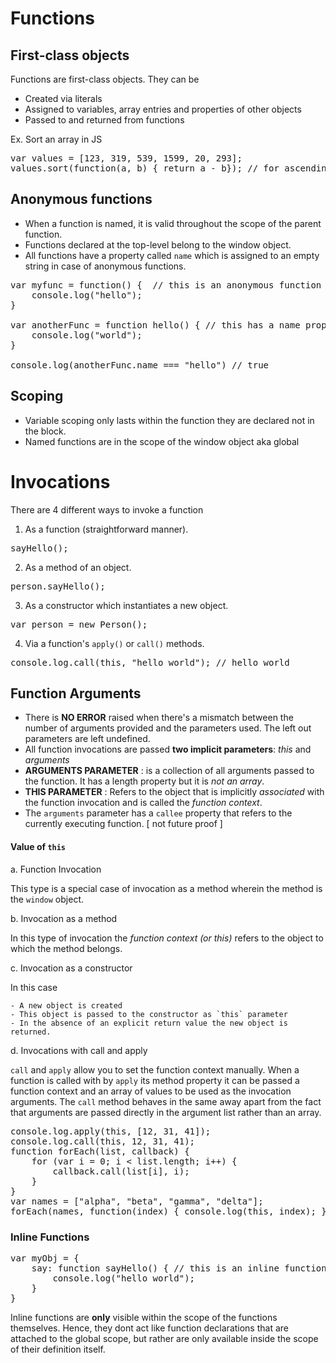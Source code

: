 # Functions

## First-class objects

Functions are first-class objects. They can be

- Created via literals
- Assigned to variables, array entries and properties of other objects
- Passed to and returned from functions

Ex. Sort an array in JS 
<pre>
var values = [123, 319, 539, 1599, 20, 293];
values.sort(function(a, b) { return a - b}); // for ascending order
</pre>

## Anonymous functions

- When a function is named, it is valid throughout the scope of the parent function.
- Functions declared at the top-level belong to the window object.
- All functions have a property called `name` which is assigned to an empty string in case of anonymous functions.

<pre>
var myfunc = function() {  // this is an anonymous function
    console.log("hello");
}

var anotherFunc = function hello() { // this has a name property as hello
    console.log("world");
}

console.log(anotherFunc.name === "hello") // true
</pre>

## Scoping

- Variable scoping only lasts within the function they are declared not in the block.
- Named functions are in the scope of the window object aka global

# Invocations

There are 4 different ways to invoke a function 

1. As a function (straightforward manner).
<pre>
sayHello();
</pre>

2. As a method of an object.
<pre>
person.sayHello();
</pre>

3. As a constructor which instantiates a new object.
<pre>
var person = new Person();
</pre>

4. Via a function's `apply()` or `call()` methods.
<pre>
console.log.call(this, "hello world"); // hello world
</pre>

## Function Arguments 

- There is **NO ERROR** raised when there's a mismatch between the number of arguments provided and the parameters used. The left out parameters are left undefined.
- All function invocations are passed **two implicit parameters**: *this* and *arguments*
- **ARGUMENTS PARAMETER** : is a collection of all arguments passed to the function. It has a length property but it is *not an array*.
- **THIS PARAMETER** : Refers to the object that is implicitly *associated* with the function invocation and is called the *function context*.
- The `arguments` parameter has a `callee` property that refers to the currently executing function. [ not future proof ]

#### Value of `this`

a. Function Invocation

This type is a special case of invocation as a method wherein the method is the `window` object.

b. Invocation as a method

In this type of invocation the *function context (or this)* refers to the object to which the method belongs.

c. Invocation as a constructor

In this case

    - A new object is created
    - This object is passed to the constructor as `this` parameter
    - In the absence of an explicit return value the new object is returned.

d. Invocations with call and apply

`call` and `apply` allow you to set the function context manually. When a function is called with by `apply` its method property it can be passed a function context and an array of values to be used as the invocation arguments. The `call` method behaves in the same away apart from the fact that arguments are passed directly in the argument list rather than an array.

<pre>
console.log.apply(this, [12, 31, 41]);
console.log.call(this, 12, 31, 41);
function forEach(list, callback) {
	for (var i = 0; i < list.length; i++) {
		callback.call(list[i], i);	}}
var names = ["alpha", "beta", "gamma", "delta"];
forEach(names, function(index) { console.log(this, index); });
</pre>

### Inline Functions

<pre>
var myObj = {
	say: function sayHello() { // this is an inline function
		console.log("hello world"); 	}}
</pre>

Inline functions are **only** visible within the scope of the functions themselves. Hence, they dont act like function declarations  that are attached to the global scope, but rather are only available inside the scope of their definition itself.
